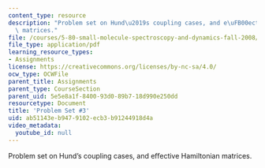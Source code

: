 ```yaml
---
content_type: resource
description: "Problem set on Hund\u2019s coupling cases, and e\uFB00ective Hamiltonian\
  \ matrices."
file: /courses/5-80-small-molecule-spectroscopy-and-dynamics-fall-2008/ab51143eb9479102ecb3b91244918d4a_ps3_1985.pdf
file_type: application/pdf
learning_resource_types:
- Assignments
license: https://creativecommons.org/licenses/by-nc-sa/4.0/
ocw_type: OCWFile
parent_title: Assignments
parent_type: CourseSection
parent_uid: 5e5e8a1f-8400-93d0-89b7-18d990e250dd
resourcetype: Document
title: 'Problem Set #3'
uid: ab51143e-b947-9102-ecb3-b91244918d4a
video_metadata:
  youtube_id: null
---
```

Problem set on Hund’s coupling cases, and eﬀective Hamiltonian matrices.
